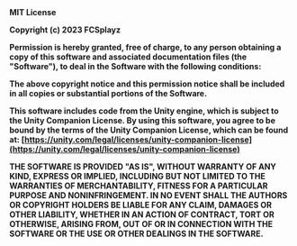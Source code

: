 <b>
MIT License

Copyright (c) 2023 FCSplayz

Permission is hereby granted, free of charge, to any person obtaining a copy
of this software and associated documentation files (the "Software"), to deal
in the Software with the following conditions:

The above copyright notice and this permission notice shall be included in
all copies or substantial portions of the Software.

This software includes code from the Unity engine, which is subject to the
Unity Companion License. By using this software, you agree to be bound by
the terms of the Unity Companion License, which can be found at:
[https://unity.com/legal/licenses/unity-companion-license](https://unity.com/legal/licenses/unity-companion-license)

THE SOFTWARE IS PROVIDED "AS IS", WITHOUT WARRANTY OF ANY KIND, EXPRESS OR
IMPLIED, INCLUDING BUT NOT LIMITED TO THE WARRANTIES OF MERCHANTABILITY,
FITNESS FOR A PARTICULAR PURPOSE AND NONINFRINGEMENT. IN NO EVENT SHALL THE
AUTHORS OR COPYRIGHT HOLDERS BE LIABLE FOR ANY CLAIM, DAMAGES OR OTHER
LIABILITY, WHETHER IN AN ACTION OF CONTRACT, TORT OR OTHERWISE, ARISING FROM,
OUT OF OR IN CONNECTION WITH THE SOFTWARE OR THE USE OR OTHER DEALINGS IN
THE SOFTWARE.
</b>
